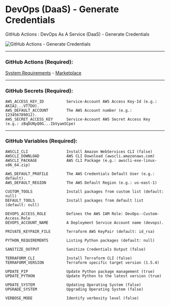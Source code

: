 # DevOps (DaaS) - Generate Credentials
GitHub Actions : DevOps As A Service (DaaS) - Generate Credentials

![GitHub Actions - Generate Credentials](https://github.com/emvaldes/generate-credentials/workflows/GitHub%20Actions%20-%20Generate%20Credentials/badge.svg)

---
### GitHub Actions (Required):

[System Requirements](https://github.com/emvaldes/system-requirements) -
[Marketplace](https://github.com/marketplace/actions/system-requirements)

---
### GitHub Secrets (Required):

```console
AWS_ACCESS_KEY_ID          Service-Account AWS Access Key-Id (e.g.: AKIA2...VT7DU).
AWS_DEFAULT_ACCOUNT        The AWS Account number (e.g.: 123456789012).
AWS_SECRET_ACCESS_KEY      Service-Account AWS Secret Access Key (e.g.: zBqDUNyQ0G...IbVyamSCpe)
```
---
### GitHub Variables (Required):

```console
AWSCLI_CLI                 Install Amazon WebServices CLI (false)
AWSCLI_DOWNLOAD            AWS CLI Download (awscli.amazonaws.com)
AWSCLI_PACKAGE             AWS CLI Package (e.g.: awscli-exe-linux-x86_64.zip)

AWS_DEFAULT_PROFILE        The AWS Credentials Default User (e.g.: default).
AWS_DEFAULT_REGION         The AWS Default Region (e.g.: us-east-1)
```

```console
CUSTOM_TOOLS               Install packages from custom list (default: null)
DEFAULT_TOOLS              Install packages from default list (default: null)

DEVOPS_ACCESS_ROLE         Defines the AWS IAM Role: DevOps--Custom-Access.Role
DEVOPS_ACCOUNT_NAME        A Deployment Service Account name (devops).

PRIVATE_KEYPAIR_FILE       Terraform AWS KeyPair (default: id_rsa)

PYTHON_REQUIREMENTS        Listing Python packages (default: null)

SANITIZE_OUTPUT            Sanitize Credentials Output (false)

TERRAFORM_CLI              Install Terraform CLI (false)
TERRAFORM_VERSION          Terraform specific target version (1.5.4)
```
```console
UPDATE_PIP                 Update Python package management (true)
UPDATE_PYTHON              Update Python to the latest version (true)

UPDATE_SYSTEM              Updating Operating System (false)
UPGRADE_SYSTEM             Upgrading Operating System (false)

VERBOSE_MODE               Identify verbosity level (false)
```
